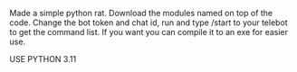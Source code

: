 Made a simple python rat. Download the modules named on top of the code. Change the bot token and chat id, run and type /start to your telebot to get the command list. If you want you can compile it to an exe for easier use.

USE PYTHON 3.11


